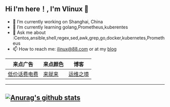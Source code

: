 ## **Hi  I'm here！,** **I'm Vlinux :wave:**

- 🔭 I’m currently working on Shanghai, China
- 🌱 I’m currently learning golang,Prometheus,kuberentes
- 💬 Ask me about :Centos,ansible,shell,regex,sed,awk,grep,go,docker,kubernetes,Prometheus
- 📫 How to reach me: [ilinux@88.com](mailto:ilinux@88.com) or at my [blog](https://www.kococ.cn/)

| 来点广告                                                     | 来点颜色                      | 博客                               |
| ------------------------------------------------------------ | ----------------------------- | ---------------------------------- |
| [低价话费电费](https://cos.vlinux.cn/www-vlinux-cn-blog-img/WechatIMG18.jpeg) | [来就来](https://www.sex.com) | [运维之境](https://www.vlinux.cn/) |

--------------------------


[![Anurag's github stats](https://github-readme-stats.vercel.app/api?username=vlinux)](https://github.com/anuraghazra/github-readme-stats)
-----------------------
